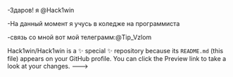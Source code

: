 -Здаров! я @Hack1win

-На данный момент я учусь в коледже на программиста

-связь со мной вот мой телеграмм:@Tip_Vzlom

Hack1win/Hack1win is a ✨ special ✨ repository because its `README.md` (this file) appears on your GitHub profile.
You can click the Preview link to take a look at your changes.
--->
